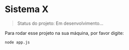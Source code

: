 <h1>Sistema X</h1>

> Status do projeto: Em desenvolvimento...

Para rodar esse projeto na sua máquina, por favor digite: 

```
node app.js
```
